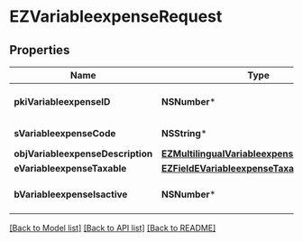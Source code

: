# EZVariableexpenseRequest

## Properties
Name | Type | Description | Notes
------------ | ------------- | ------------- | -------------
**pkiVariableexpenseID** | **NSNumber*** | The unique ID of the Variableexpense | [optional] 
**sVariableexpenseCode** | **NSString*** | The code of the Variableexpense | 
**objVariableexpenseDescription** | [**EZMultilingualVariableexpenseDescription***](EZMultilingualVariableexpenseDescription.md) |  | 
**eVariableexpenseTaxable** | [**EZFieldEVariableexpenseTaxable***](EZFieldEVariableexpenseTaxable.md) |  | 
**bVariableexpenseIsactive** | **NSNumber*** | Whether the variableexpense is active or not | 

[[Back to Model list]](../README.md#documentation-for-models) [[Back to API list]](../README.md#documentation-for-api-endpoints) [[Back to README]](../README.md)


